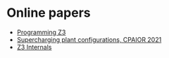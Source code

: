 # Online papers

* [Programming Z3](https://z3prover.github.io/papers/programmingz3.html)
* [Supercharging plant configurations, CPAIOR 2021](https://z3prover.github.io/papers/Supercharging.html)
* [Z3 Internals](https://z3prover.github.io/papers/z3internals.html)
